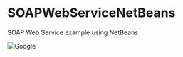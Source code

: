 # SOAPWebServiceNetBeans
SOAP Web Service example using NetBeans

![Google](https://www.google.com/images/branding/googlelogo/1x/googlelogo_color_272x92dp.png)
